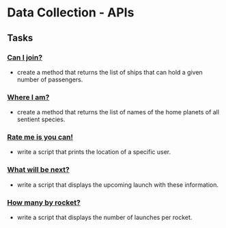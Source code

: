 # Data Collection - APIs

## Tasks

### [Can I join?](./0-passengers.py)
- create a method that returns the list of ships that can hold a given number of passengers.

### [Where I am?](./1-sentience.py  )
-  create a method that returns the list of names of the home planets of all sentient species.

### [Rate me is you can!](./2-user_location.py)
- write a script that prints the location of a specific user.

### [What will be next?](./3-upcoming.py)
- write a script that displays the upcoming launch with these information.

### [How many by rocket?](./4-rocket_frequency.py)
- write a script that displays the number of launches per rocket.
